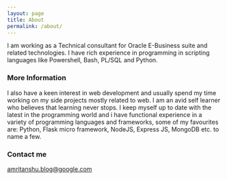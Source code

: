 ```yaml
---
layout: page
title: About
permalink: /about/
---
```


I am working as a Technical consultant for Oracle E-Business suite and related technologies. I have rich experience in programming in scripting languages like Powershell, Bash, PL/SQL and Python.

### More Information

I also have a keen interest in web development and usually spend my time working on my side projects mostly related to web. I am an avid self learner who believes that learning never stops. I keep myself up to date with the latest in the programming world and i have functional experience in a variety of programming languages and frameworks, some of my favourites are: Python, Flask micro framework, NodeJS, Express JS, MongoDB etc. to name a few.

### Contact me

[amritanshu.blog@google.com](mailto:amritanshu.blog@gmail.com)